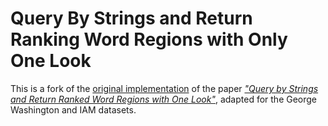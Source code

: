 # Query By Strings and Return Ranking Word Regions with Only One Look
This is a fork of the [original implementation](https://github.com/zhaopeng0103/WordRetrievalNet) of the paper [*"Query by Strings and Return Ranked Word Regions with One Look"*](https://doi.org/10.1007/978-3-030-69544-6_1), adapted for the George Washington and IAM datasets.
